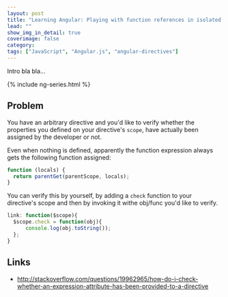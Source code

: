 ```yaml
---
layout: post
title: "Learning Angular: Playing with function references in isolated directive scope"
lead: ""
show_img_in_detail: true
coverimage: false
category:
tags: ["JavaScript", "Angular.js", "angular-directives"]
---
```


Intro bla bla...

{% include ng-series.html %}

## Problem

You have an arbitrary directive and you'd like to verify whether the properties you defined on your directive's `scope`, have actually been assigned by the developer or not.

Even when nothing is defined, apparently the function expression always gets the following function assigned:

```javascript
function (locals) {
  return parentGet(parentScope, locals);
}
```

You can verify this by yourself, by adding a `check` function to your directive's scope and then by invoking it withe obj/func you'd like to verify.

```javascript
link: function($scope){
  $scope.check = function(obj){
      console.log(obj.toString());
  };
}
```

## Links

- http://stackoverflow.com/questions/19962965/how-do-i-check-whether-an-expression-attribute-has-been-provided-to-a-directive


